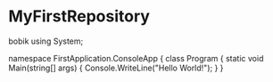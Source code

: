 # MyFirstRepository
bobik
using System; 

namespace FirstApplication.ConsoleApp 
{
    class Program 
    {
        static void Main(string[] args) 
        {
            Console.WriteLine("Hello World!"); 
        }
    }
